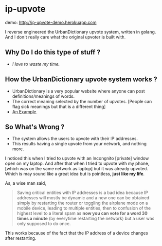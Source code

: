 # ip-upvote

demo: http://ip-upvote-demo.herokuapp.com

I reverse engineered the UrbanDictionary upvote system, written in golang. And I don't really care what the original upvoter is built with.
## Why Do I do this type of stuff ?
* *I love to waste my time.*

## How the UrbanDictionary upvote system works ?
* UrbanDictionary is a very popular website where anyone can post definitions/meanings of words.
* The correct meaning selected by the number of upvotes. [People can flag sick meanings but that is a different thing]
* [An Example](https://www.urbandictionary.com/define.php?term=Simp).
## So What's Wrong ?
* The system allows the users to upvote with their IP addresses.
* This results having a single upvote from your network, and nothing more.

I noticed this when I tried to upvote with an Incongnito [private] window open on my laptop. And after that when I tried to upvote with my phone, [which was on the same network as laptop] but it was already upvoted. Which is may sound like a great idea but is pointless, **just like my life**.

As, a wise man said,
>Saving critical entities with IP addresses is a bad idea because IP addresses will mostly be dynamic and a new one can be obtained simply by restarting the router or toggling the airplane mode on a mobile device, leading to multiple entities, then to confusion of the highest level to a literal spam as **now you can vote for a word 30 times a minute** (by everytime restarting the network) but a user was only supposed to do once.

This works because of the fact that the IP address of a device changes after restarting.



